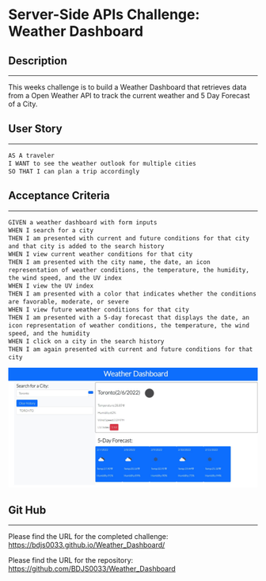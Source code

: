 # Server-Side APIs Challenge: Weather Dashboard

## Description
________

This weeks challenge is to build a Weather Dashboard that retrieves data from a Open Weather API to track the current weather and 5 Day Forecast of a City.


## User Story
____________
```
AS A traveler
I WANT to see the weather outlook for multiple cities
SO THAT I can plan a trip accordingly
```

## Acceptance Criteria
___
```
GIVEN a weather dashboard with form inputs
WHEN I search for a city
THEN I am presented with current and future conditions for that city and that city is added to the search history
WHEN I view current weather conditions for that city
THEN I am presented with the city name, the date, an icon representation of weather conditions, the temperature, the humidity, the wind speed, and the UV index
WHEN I view the UV index
THEN I am presented with a color that indicates whether the conditions are favorable, moderate, or severe
WHEN I view future weather conditions for that city
THEN I am presented with a 5-day forecast that displays the date, an icon representation of weather conditions, the temperature, the wind speed, and the humidity
WHEN I click on a city in the search history
THEN I am again presented with current and future conditions for that city
```

![alt text](assets/images/Weather-Dash.jpg "Weather Dashboard")

## Git Hub
___

Please find the URL for the completed challenge: https://bdjs0033.github.io/Weather_Dashboard/

Please find the URL for the repository: https://github.com/BDJS0033/Weather_Dashboard
